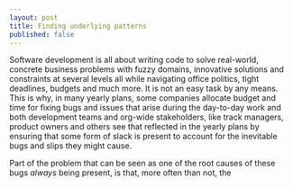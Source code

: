 ```yaml
---
layout: post
title: Finding underlying patterns
published: false
---
```


Software development is all about writing code to solve real-world, concrete business problems with fuzzy domains, innovative solutions and constraints at several levels all while navigating office politics, tight deadlines, budgets and much more. It is not an easy task by any means. This is why, in many yearly plans, some companies allocate budget and time for fixing bugs and issues that arise during the day-to-day work and both development teams and org-wide stakeholders, like track managers, product owners and others see that reflected in the yearly plans by ensuring that some form of slack is present to account for the inevitable bugs and slips they might cause.

Part of the problem that can be seen as one of the root causes of these bugs _always_ being present, is that, more often than not, the 
